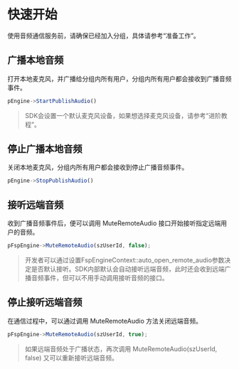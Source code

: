 # 快速开始

使用音频通信服务前，请确保已经加入分组，具体请参考“准备工作”。

## 广播本地音频

打开本地麦克风，并广播给分组内所有用户，分组内所有用户都会接收到广播音频事件。

```js
pEngine->StartPublishAudio()
```

> SDK会设置一个默认麦克风设备，如果想选择麦克风设备，请参考“进阶教程”。

## 停止广播本地音频

关闭本地麦克风，分组内所有用户都会接收到停止广播音频事件。

```js
pEngine->StopPublishAudio()
```

## 接听远端音频

收到广播音频事件后，便可以调用 MuteRemoteAudio 接口开始接听指定远端用户的音频。

```js
pFspEngine->MuteRemoteAudio(szUserId, false);
```

> 开发者可以通过设置FspEngineContext::auto_open_remote_audio参数决定是否默认接听。SDK内部默认会自动接听远端音频，此时还会收到远端广播音频事件，但可以不用手动调用接听音频的接口。

## 停止接听远端音频

在通信过程中，可以通过调用 MuteRemoteAudio 方法关闭远端音频。

```js
pFspEngine->MuteRemoteAudio(szUserId, true);
```

> 如果远端音频处于广播状态，再次调用 MuteRemoteAudio(szUserId, false) 又可以重新接听远端音频。